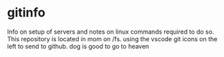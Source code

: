# gitinfo
Info on setup of servers and notes on linux commands required to do so. This repository is located in mom on /fs. using the vscode git icons on the left to send to github. dog is good to go to heaven